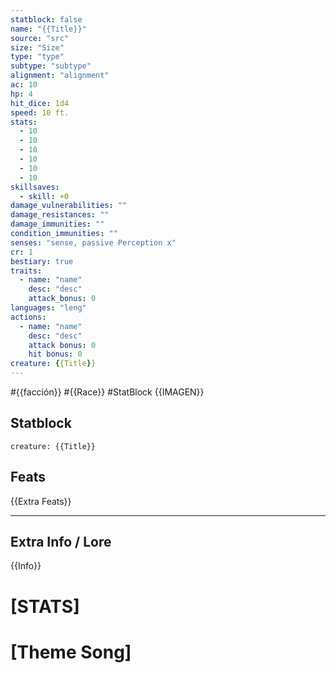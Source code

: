 ```yaml
---
statblock: false
name: "{{Title}}"
source: "src"
size: "Size"
type: "type"
subtype: "subtype"
alignment: "alignment"
ac: 10
hp: 4
hit_dice: 1d4
speed: 10 ft.
stats:
  - 10
  - 10
  - 10
  - 10
  - 10
  - 10
skillsaves:
  - skill: +0
damage_vulnerabilities: ""
damage_resistances: ""
damage_immunities: ""
condition_immunities: ""
senses: "sense, passive Perception x"
cr: 1
bestiary: true
traits:
  - name: "name"
    desc: "desc"
    attack_bonus: 0
languages: "leng"
actions:
  - name: "name"
    desc: "desc"
    attack bonus: 0
    hit bonus: 0
creature: {{Title}}
---
```

#{{facción}} #{{Race}} #StatBlock 
{{IMAGEN}}
## Statblock
```statblock
creature: {{Title}}
```
## Feats
{{Extra Feats}}
***
## Extra Info / Lore
{{Info}}
# [STATS]
# [Theme Song]